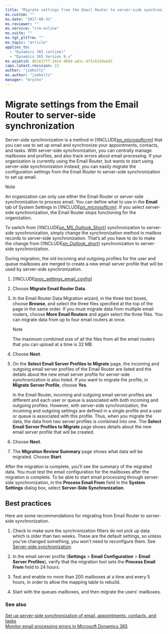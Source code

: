 ```yaml
---
title: "Migrate settings from the Email Router to server-side synchronization for Dynamics 365 Customer Engagement | MicrosoftDocs"
ms.custom: ""
ms.date: "2017-08-31"
ms.reviewer: ""
ms.service: "crm-online"
ms.suite: ""
ms.tgt_pltfrm: ""
ms.topic: "article"
applies_to: 
  - "Dynamics 365 (online)"
  - "Dynamics 365 Version 9.x"
ms.assetid: 8b1637ff-34c6-489d-ad1c-4f3c8159ae91
caps.latest.revision: 22
author: "jimholtz"
ms.author: "jimholtz"
manager: "brycho"
---
```

# Migrate settings from the Email Router to server-side synchronization
Server-side synchronization is a method in [!INCLUDE[pn_microsoftcrm](../includes/pn-microsoftcrm.md)] that you can use to set up email and synchronize your appointments, contacts, and tasks. With server-side synchronization, you can centrally manage mailboxes and profiles, and also track errors about email processing. If your organization is currently using the Email Router, but wants to start using server-side synchronization instead, you can easily migrate the configuration settings from the Email Router to server-side synchronization to set up email.  
  
> [!NOTE]
>  An organization can only use either the Email Router or server-side synchronization to process email. You can define what to use in the **Email** tab of System Settings in [!INCLUDE[pn_microsoftcrm](../includes/pn-microsoftcrm.md)]. If you select server-side synchronization, the Email Router stops functioning for the organization.  
>   
>  To switch from [!INCLUDE[pn_MS_Outlook_Short](../includes/pn-ms-outlook-short.md)] synchronization to server-side synchronization, simply change the synchronization method in mailbox records to server-side synchronization. That’s all you have to do to make the change from [!INCLUDE[pn_Outlook_short](../includes/pn-outlook-short.md)] synchronization to server-side synchronization.  
  
 During migration, the old incoming and outgoing profiles for the user and queue mailboxes are merged to create a new email server profile that will be used by server-side synchronization.  
  
1. [!INCLUDE[proc_settings_email_config](../includes/proc-settings-email-config.md)]  
  
2.  Choose **Migrate Email Router Data**.  
  
3.  In the Email Router Data Migration wizard, in the three text boxes, choose **Browse**, and select the three files specified at the top of the page in the same order. If you must migrate data from multiple email routers, choose **More Email Routers** and again select the three files. You can migrate data from up to four email routers at once.  
  
    > [!NOTE]
    >  The maximum combined size of all the files from all the email routers that you can upload at a time is 32 MB.  
  
4.  Choose **Next**.  
  
5.  On the **Select Email Server Profiles to Migrate** page, the incoming and outgoing email server profiles of the Email Router are listed and the details about the new email server profile for server-side synchronization is also listed. If you want to migrate the profile, in **Migrate Server Profile**, choose **Yes**.  
  
     In the Email Router, incoming and outgoing email server profiles are different and each user or queue is associated with both incoming and outgoing profiles. However, with server-side synchronization, the incoming and outgoing settings are defined in a single profile and a user or queue is associated with this profile. Thus, when you migrate the data, the data from two server profiles is combined into one. The **Select Email Server Profiles to Migrate** page shows details about the new email server profile that will be created.  
  
6.  Choose **Next**.  
  
7.  The **Migration Review Summary** page shows what data will be migrated. Choose **Start**.  
  
 After the migration is complete, you’ll see the summary of the migrated data. You must test the email configuration for the mailboxes after the migration is complete. To be able to start email processing through server-side synchronization, in the **Process Email From** field in the **System Settings** dialog box, select **Server-Side Synchronization**.  
  
## Best practices  
 Here are some recommendations for migrating from Email Router to server-side synchronization.  
  
1.  Check to make sure the synchronization filters do not pick up data which is older than two weeks.  These are the default settings, so unless you’ve changed something, you won't need  to reconfigure them. See [Server-side synchronization](../admin/server-side-synchronization.md).  
  
2.  In the email server profile (**Settings** > **Email Configuration** > **Email Server Profiles**), verify that the migration tool sets the **Process Email From** field to 24 hours.  
  
3.  Test and enable no more than 200 mailboxes at a time and every 5 hours, in order to allow the mapping table to rebuild.  
  
4.  Start with the queues mailboxes, and then migrate the users’ mailboxes.  
  
### See also  
 [Set up server-side synchronization of email, appointments, contacts, and tasks](../admin/set-up-server-side-synchronization-of-email-appointments-contacts-and-tasks.md)   
 [Monitor email processing errors in Microsoft Dynamics 365](../admin/monitor-email-processing-errors.md)
